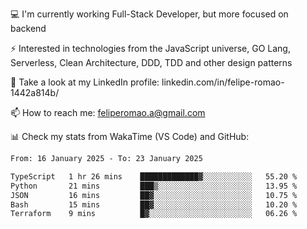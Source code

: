 💻 I'm currently working Full-Stack Developer, but more focused on backend

⚡ Interested in technologies from the JavaScript universe, GO Lang, Serverless, Clean Architecture, DDD, TDD and other design patterns

👥 Take a look at my LinkedIn profile: linkedin.com/in/felipe-romao-1442a814b/

📫 How to reach me: feliperomao.a@gmail.com

📊 Check my stats from WakaTime (VS Code) and GitHub:

<!--START_SECTION:waka-->

```txt
From: 16 January 2025 - To: 23 January 2025

TypeScript   1 hr 26 mins    █████████████▓░░░░░░░░░░░   55.20 %
Python       21 mins         ███▒░░░░░░░░░░░░░░░░░░░░░   13.95 %
JSON         16 mins         ██▓░░░░░░░░░░░░░░░░░░░░░░   10.75 %
Bash         15 mins         ██▓░░░░░░░░░░░░░░░░░░░░░░   10.20 %
Terraform    9 mins          █▓░░░░░░░░░░░░░░░░░░░░░░░   06.26 %
```

<!--END_SECTION:waka-->
